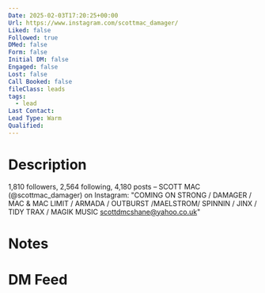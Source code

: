 ```yaml
---
Date: 2025-02-03T17:20:25+00:00
Url: https://www.instagram.com/scottmac_damager/
Liked: false
Followed: true
DMed: false
Form: false
Initial DM: false
Engaged: false
Lost: false
Call Booked: false
fileClass: leads
tags:
  - lead
Last Contact: 
Lead Type: Warm
Qualified:
---
```

# Description
1,810 followers, 2,564 following, 4,180 posts – SCOTT MAC (@scottmac_damager) on Instagram: "COMING ON STRONG / DAMAGER / MAC & MAC 
LIMIT / ARMADA / OUTBURST /MAELSTROM/ SPINNIN / JINX / TIDY TRAX / MAGIK MUSIC  scottdmcshane@yahoo.co.uk"
# Notes

# DM Feed
